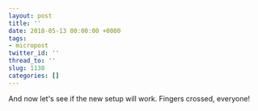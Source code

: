 ```yaml
---
layout: post
title: ''
date: 2018-05-13 00:00:00 +0000
tags:
- micropost
twitter_id: ''
thread_to: ''
slug: 1138
categories: []
---
```

And now let's see if the new setup will work. Fingers crossed, everyone!